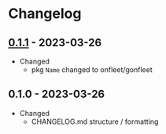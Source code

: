 # Changelog

## [0.1.1](https://github.com/onfleet/gonfleet/compare/v0.1.0...v0.1.1) - 2023-03-26
* Changed
    * pkg `Name` changed to onfleet/gonfleet 

## 0.1.0 - 2023-03-26
* Changed
    * CHANGELOG.md structure / formatting
